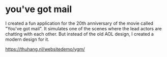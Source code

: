 # you've got mail

I created a fun application for the 20th anniversary of the movie called "You've got mail".
It simulates one of the scenes where the lead actors are chatting with each other. But instead of the old
AOL design, I created a modern design for it.

https://thuhang.nl/websitedemo/ygm/
